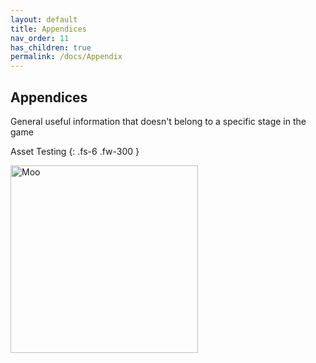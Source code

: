 ```yaml
---
layout: default
title: Appendices
nav_order: 11
has_children: true
permalink: /docs/Appendix
---
```


## Appendices
General useful information that doesn't belong to a specific stage in the game

Asset Testing
{: .fs-6 .fw-300 }

<img src="/mhbasics/assets/Kuh.png" alt="Moo" width="300" height="300">
